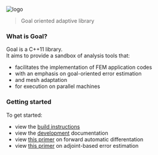 ![logo][4]
> Goal oriented adaptive library

### What is Goal?
Goal is a C++11 library.</br>
It aims to provide a sandbox of analysis tools that:
- facilitates the implementation of FEM application codes
- with an emphasis on goal-oriented error estimation
- and mesh adaptation
- for execution on parallel machines

### Getting started

To get started:

- view the [build instructions][0]
- view the [development][1] documentation
- view [this primer][2] on forward automatic differentation
- view [this primer][3] on adjoint-based error estimation

[0]:https://github.com/bgranzow/goal/blob/master/BUILD.md
[1]:https://scorec.rpi.edu/~granzb/goal/index.html
[2]:https://scorec.rpi.edu/~granzb/notes/fad/fad.pdf
[3]:https://scorec.rpi.edu/~granzb/notes/adjoint/adjoint.pdf
[4]:https://github.com/bgranzow/goal/blob/master/doc/logobig.png
